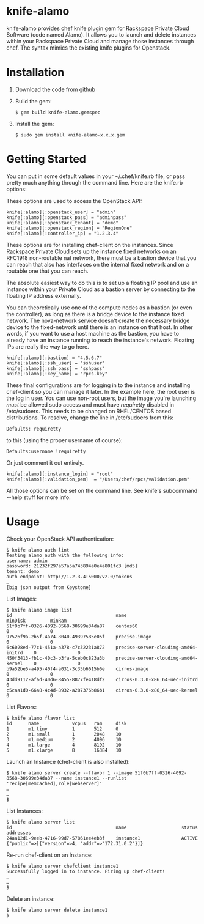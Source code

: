 knife-alamo
===========

knife-alamo provides chef knife plugin gem for Rackspace Private Cloud Software (code named Alamo). It allows you to launch and delete instances within your Rackspace Private Cloud and manage those instances through chef. The syntax mimics the existing knife plugins for Openstack.

Installation
============

1. Download the code from github
2. Build the gem:

       $ gem build knife-alamo.gemspec

3. Install the gem:

       $ sudo gem install knife-alamo-x.x.x.gem

Getting Started
===============

You can put in some default values in your ~/.chef/knife.rb file, or pass pretty much anything through the command line. Here are the knife.rb options:

These options are used to access the OpenStack API:


    knife[:alamo][:openstack_user] = "admin"
    knife[:alamo][:openstack_pass] = "adminpass"
    knife[:alamo][:openstack_tenant] = "demo"
    knife[:alamo][:openstack_region] = "RegionOne"
    knife[:alamo][:controller_ip] = "1.2.3.4"

These options are for installing chef-client on the instances. Since Rackspace Private Cloud sets up the instance fixed networks on an RFC1918 non-routable nat network, there must be a bastion device that you can reach that also has interfaces on the internal fixed network and on a routable one that you can reach.

The absolute easiest way to do this is to set up a floating IP pool and use an instance within your Private Cloud as a bastion server by connecting to the floating IP address externally.

You can theoretically use one of the compute nodes as a bastion (or even the controller), as long as there is a bridge device to the instance fixed network. The nova-network service doesn't create the necessary bridge device to the fixed-network until there is an instance on that host. In other words, if you want to use a host machine as the bastion, you have to already have an instance running to reach the instance's network. Floating IPs are really the way to go here.

    knife[:alamo][:bastion] = "4.5.6.7"
    knife[:alamo][:ssh_user] = "sshuser"
    knife[:alamo][:ssh_pass] = "sshpass"
    knife[:alamo][:key_name] = "rpcs-key"

These final configurations are for logging in to the instance and installing chef-client so you can manage it later. In the example here, the root user is the log in user. You can use non-root users, but the image you're launching *must* be allowed sudo access and must have *requiretty* disabled in /etc/sudoers. This needs to be changed on RHEL/CENTOS based distributions. To resolve, change the line in /etc/sudoers from  this:

    Defaults: requiretty

to this (using the proper username of course):

    Defaults:username !requiretty
    
Or just comment it out entirely.

    knife[:alamo][:instance_login] = "root"
    knife[:alamo][:validation_pem]  = "/Users/chef/rpcs/validation.pem"

All those options can be set on the command line. See knife's subcommand --help stuff for more info.


Usage
=====

Check your OpenStack API authentication:

    $ knife alamo auth lint
    Testing alamo auth with the following info:
	username: admin
	password: 21232f297a57a5a743894a0e4a801fc3 [md5]
	tenant: demo
	auth endpoint: http://1.2.3.4:5000/v2.0/tokens
	…
	[big json output from Keystone]

List Images:

    $ knife alamo image list
    id                                      name                                    minDisk         minRam          
    51f0b7ff-0326-4092-8568-30699e34da87    centos60                                0               0               
    97526f9a-2b5f-4a74-8040-49397585e05f    precise-image                           0               0               
    6c6028ed-77c1-451a-a378-c7c32231a872    precise-server-cloudimg-amd64-initrd    0               0               
    450f3413-fb1c-40c3-b3fa-5ceb0c823a3b    precise-server-cloudimg-amd64-kernel    0               0               
    b9a52be5-a495-40f4-a031-3c35b6615b6e    cirros-image                            0               0               
    43dd9112-afad-40d6-8455-8877fe418df2    cirros-0.3.0-x86_64-uec-initrd          0               0               
    c5caa1d0-66a8-4c4d-8932-a287376b86b1    cirros-0.3.0-x86_64-uec-kernel          0               0        


List Flavors:

    $ knife alamo flavor list
    id      name            vcpus   ram     disk    
    1       m1.tiny         1       512     0       
    2       m1.small        1       2048    10      
    3       m1.medium       2       4096    10      
    4       m1.large        4       8192    10      
    5       m1.xlarge       8       16384   10
    
Launch an Instance (chef-client is also installed):

    $ knife alamo server create --flavor 1 --image 51f0b7ff-0326-4092-8568-30699e34da87 --name instance1 --runlist 'recipe[memcached],role[webserver]'
    …
    …
    $
    
List Instances:

    $ knife alamo server list
    id                                      name                    status          addresses                       
    24aa12d1-9eeb-4716-99d7-57861ee4eb3f    instance1               ACTIVE          {"public"=>[{"version"=>4, "addr"=>"172.31.0.2"}]}


Re-run chef-client on an Instance:

    $ knife alamo server chefclient instance1
    Successfully logged in to instance. Firing up chef-client!
    …
    …
    $
    
Delete an instance:


    $ knife alamo server delete instance1
    $
    
